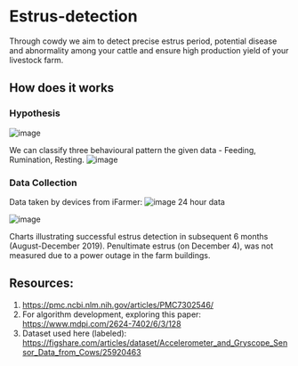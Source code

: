 # Estrus-detection

Through cowdy we aim to detect precise estrus period, potential disease and abnormality among your cattle and ensure high production yield of your livestock farm. 

## How does it works

### Hypothesis
![image](https://github.com/user-attachments/assets/efcfbe5c-7f07-45d4-86e1-e4ede8fe1a5e)

We can classify three behavioural pattern the given data - Feeding, Rumination, Resting.
![image](https://github.com/user-attachments/assets/87fc2383-a363-4b29-a13b-998c1be771c9)

### Data Collection
Data taken by devices from iFarmer:
![image](https://github.com/user-attachments/assets/ac4eea39-9dd3-4696-a2af-18fa30f61288)
24 hour data

![image](https://github.com/user-attachments/assets/66da26b9-7c79-4b17-98b3-e9f3aedfd021)


Charts illustrating successful estrus detection in subsequent 6 months (August-December 2019). Penultimate estrus (on December 4), was not measured due to a power outage in the farm buildings.

## Resources:
1. https://pmc.ncbi.nlm.nih.gov/articles/PMC7302546/
2. For algorithm development, exploring this paper: https://www.mdpi.com/2624-7402/6/3/128
3. Dataset used here (labeled): https://figshare.com/articles/dataset/Accelerometer_and_Gryscope_Sensor_Data_from_Cows/25920463
